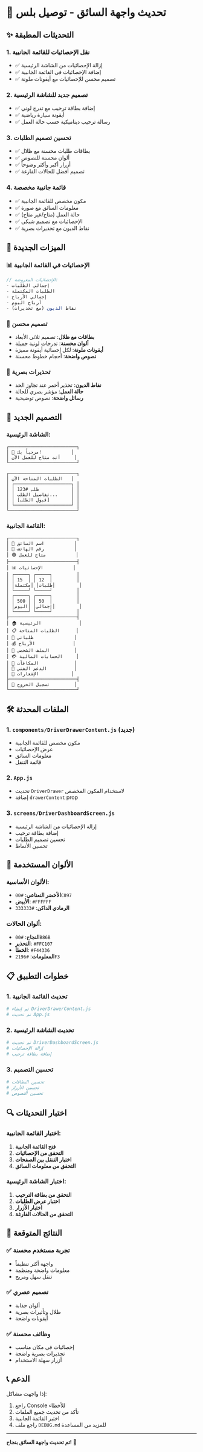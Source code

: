 # 🎨 تحديث واجهة السائق - توصيل بلس

## ✨ التحديثات المطبقة

### 1. **نقل الإحصائيات للقائمة الجانبية**
- ✅ إزالة الإحصائيات من الشاشة الرئيسية
- ✅ إضافة الإحصائيات في القائمة الجانبية
- ✅ تصميم محسن للإحصائيات مع أيقونات ملونة

### 2. **تصميم جديد للشاشة الرئيسية**
- ✅ إضافة بطاقة ترحيب مع تدرج لوني
- ✅ أيقونة سيارة رياضية
- ✅ رسالة ترحيب ديناميكية حسب حالة العمل

### 3. **تحسين تصميم الطلبات**
- ✅ بطاقات طلبات محسنة مع ظلال
- ✅ ألوان محسنة للنصوص
- ✅ أزرار أكبر وأكثر وضوحاً
- ✅ تصميم أفضل للحالات الفارغة

### 4. **قائمة جانبية مخصصة**
- ✅ مكون مخصص للقائمة الجانبية
- ✅ معلومات السائق مع صورة
- ✅ حالة العمل (متاح/غير متاح)
- ✅ الإحصائيات مع تصميم شبكي
- ✅ نقاط الديون مع تحذيرات بصرية

## 🎯 الميزات الجديدة

### 📊 **الإحصائيات في القائمة الجانبية**
```javascript
// الإحصائيات المعروضة:
- إجمالي الطلبات
- الطلبات المكتملة  
- إجمالي الأرباح
- أرباح اليوم
- نقاط الديون (مع تحذيرات)
```

### 🎨 **تصميم محسن**
- **بطاقات مع ظلال**: تصميم ثلاثي الأبعاد
- **ألوان محسنة**: تدرجات لونية جميلة
- **أيقونات ملونة**: لكل إحصائية أيقونة مميزة
- **نصوص واضحة**: أحجام خطوط محسنة

### 🔔 **تحذيرات بصرية**
- **نقاط الديون**: تحذير أحمر عند تجاوز الحد
- **حالة العمل**: مؤشر بصري للحالة
- **رسائل واضحة**: نصوص توضيحية

## 📱 التصميم الجديد

### الشاشة الرئيسية:
```
┌─────────────────────────┐
│ 🚗 مرحباً بك!           │
│ أنت متاح للعمل الآن     │
└─────────────────────────┘

┌─────────────────────────┐
│ الطلبات المتاحة الآن   │
│ ┌─────────────────────┐ │
│ │ طلب #123            │ │
│ │ تفاصيل الطلب...     │ │
│ │ [قبول الطلب]        │ │
│ └─────────────────────┘ │
└─────────────────────────┘
```

### القائمة الجانبية:
```
┌─────────────────────────┐
│ 👤 اسم السائق           │
│ 📱 رقم الهاتف           │
│ 🟢 متاح للعمل           │
├─────────────────────────┤
│ 📊 الإحصائيات           │
│ ┌─────┐ ┌─────┐         │
│ │ 15  │ │ 12  │         │
│ │طلبات│ │مكتملة│         │
│ └─────┘ └─────┘         │
│ ┌─────┐ ┌─────┐         │
│ │ 500 │ │ 50  │         │
│ │إجمالي│ │اليوم│         │
│ └─────┘ └─────┘         │
├─────────────────────────┤
│ 🏠 الرئيسية              │
│ 📋 الطلبات المتاحة      │
│ 🚗 طلباتي               │
│ 💰 الأرباح              │
│ 👤 الملف الشخصي         │
│ 💳 الحسابات المالية     │
│ 🎁 المكافآت             │
│ 💬 الدعم الفني          │
│ 🔔 الإشعارات            │
├─────────────────────────┤
│ 🚪 تسجيل الخروج         │
└─────────────────────────┘
```

## 🛠️ الملفات المحدثة

### 1. **`components/DriverDrawerContent.js`** (جديد)
- مكون مخصص للقائمة الجانبية
- عرض الإحصائيات
- معلومات السائق
- قائمة التنقل

### 2. **`App.js`**
- تحديث `DriverDrawer` لاستخدام المكون المخصص
- إضافة `drawerContent` prop

### 3. **`screens/DriverDashboardScreen.js`**
- إزالة الإحصائيات من الشاشة الرئيسية
- إضافة بطاقة ترحيب
- تحسين تصميم الطلبات
- تحسين الأنماط

## 🎨 الألوان المستخدمة

### الألوان الأساسية:
- **الأخضر النعناعي**: `#00C897`
- **الأبيض**: `#FFFFFF`
- **الرمادي الداكن**: `#333333`

### ألوان الحالات:
- **النجاح**: `#00B86B`
- **التحذير**: `#FFC107`
- **الخطأ**: `#F44336`
- **المعلومات**: `#2196F3`

## 📋 خطوات التطبيق

### 1. **تحديث القائمة الجانبية**
```bash
# تم إنشاء DriverDrawerContent.js
# تم تحديث App.js
```

### 2. **تحديث الشاشة الرئيسية**
```bash
# تم تحديث DriverDashboardScreen.js
# إزالة الإحصائيات
# إضافة بطاقة ترحيب
```

### 3. **تحسين التصميم**
```bash
# تحسين البطاقات
# تحسين الأزرار
# تحسين النصوص
```

## 🔍 اختبار التحديثات

### اختبار القائمة الجانبية:
1. **فتح القائمة الجانبية**
2. **التحقق من الإحصائيات**
3. **اختبار التنقل بين الصفحات**
4. **التحقق من معلومات السائق**

### اختبار الشاشة الرئيسية:
1. **التحقق من بطاقة الترحيب**
2. **اختبار عرض الطلبات**
3. **اختبار الأزرار**
4. **التحقق من الحالات الفارغة**

## 🎯 النتائج المتوقعة

### ✅ **تجربة مستخدم محسنة**
- واجهة أكثر تنظيماً
- معلومات واضحة ومنظمة
- تنقل سهل ومريح

### ✅ **تصميم عصري**
- ألوان جذابة
- ظلال وتأثيرات بصرية
- أيقونات واضحة

### ✅ **وظائف محسنة**
- إحصائيات في مكان مناسب
- تحذيرات بصرية واضحة
- أزرار سهلة الاستخدام

## 📞 الدعم

إذا واجهت مشاكل:
1. راجع Console للأخطاء
2. تأكد من تحديث جميع الملفات
3. اختبر القائمة الجانبية
4. راجع ملف `DEBUG.md` للمزيد من المساعدة

---

**تم تحديث واجهة السائق بنجاح! 🎉** 
